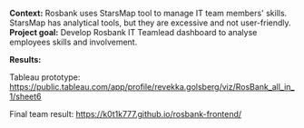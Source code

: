 **Context:**
Rosbank uses StarsMap tool to manage IT team members' skills. StarsMap has analytical tools, but they are excessive and not user-friendly.
**Project goal:**
Develop Rosbank IT Teamlead dashboard to analyse employees skills and involvement.

**Results:**

Tableau prototype: https://public.tableau.com/app/profile/revekka.golsberg/viz/RosBank_all_in_1/sheet6

Final team result: https://k0t1k777.github.io/rosbank-frontend/
